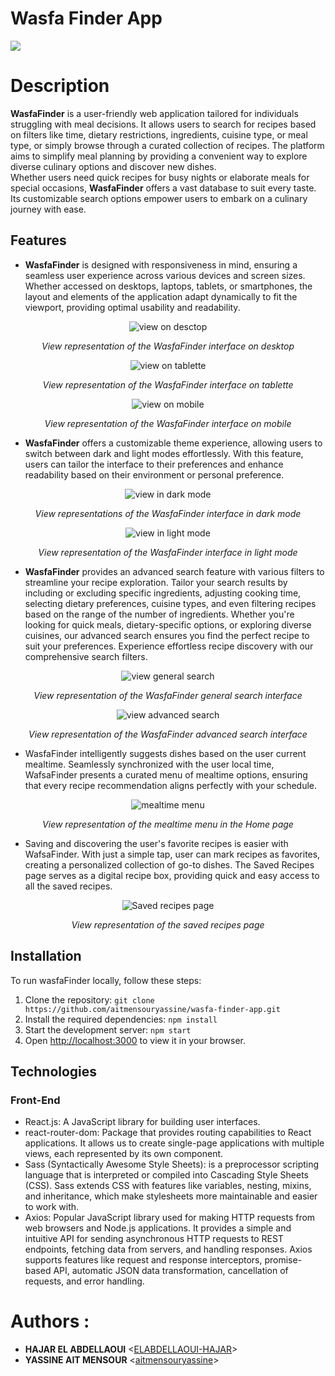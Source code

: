 # Wasfa Finder App

<img src="./src/images/logo-dark.svg">

<br/>

# Description

<b>WasfaFinder</b> is a user-friendly web application tailored for individuals struggling with meal decisions. It allows users to search for recipes based on filters like time, dietary restrictions, ingredients, cuisine type, or meal type, or simply browse through a curated collection of recipes. The platform aims to simplify meal planning by providing a convenient way to explore diverse culinary options and discover new dishes. <br/>
Whether users need quick recipes for busy nights or elaborate meals for special occasions, <b>WasfaFinder</b> offers a vast database to suit every taste. Its customizable search options empower users to embark on a culinary journey with ease.

## Features

* <b>WasfaFinder</b> is designed with responsiveness in mind, ensuring a seamless user experience across various devices and screen sizes. Whether accessed on desktops, laptops, tablets, or smartphones, the layout and elements of the application adapt dynamically to fit the viewport, providing optimal usability and readability.

<div align="center">
  <img src="screenshots/desktop.png" alt="view on desctop" />
  <p><em>View representation of the WasfaFinder interface on desktop</em></p>
</div>

<div align="center">
  <img src="screenshots/tablette.jpg" alt="view on tablette" />
  <p><em>View representation of the WasfaFinder interface on tablette</em></p>
</div>

<div align="center">
  <img src="screenshots/mobile.jpg" alt="view on mobile" />
  <p><em>View representation of the WasfaFinder interface on mobile</em></p>
</div>

* <b>WasfaFinder</b> offers a customizable theme experience, allowing users to switch between dark and light modes effortlessly. With this feature, users can tailor the interface to their preferences and enhance readability based on their environment or personal preference.

<div align="center">
  <img src="screenshots/dark.png" alt="view in dark mode" />
  <p><em>View representations of the WasfaFinder interface in dark mode</em></p>
</div>

<div align="center">
  <img src="screenshots/light.png" alt="view in light mode" />
  <p><em>View representation of the WasfaFinder interface in light mode</em></p>
</div>

 * <b>WasfaFinder</b> provides an advanced search feature with various filters to streamline your recipe exploration. Tailor your search results by including or excluding specific ingredients, adjusting cooking time, selecting dietary preferences, cuisine types, and even filtering recipes based on the range of the number of ingredients. Whether you're looking for quick meals, dietary-specific options, or exploring diverse cuisines, our advanced search ensures you find the perfect recipe to suit your preferences. Experience effortless recipe discovery with our comprehensive search filters.

<div align="center">
  <img src="screenshots/general_search.png" alt="view general search" />
  <p><em>View representation of the WasfaFinder general search interface</em></p>
</div>

<div align="center">
  <img src="screenshots/advanced_search.png" alt="view advanced search" />
  <p><em>View representation of the WasfaFinder advanced search interface</em></p>
</div>

* WasfaFinder intelligently suggests dishes based on the user current mealtime. Seamlessly synchronized with the user local time, WafsaFinder presents a curated menu of mealtime options, ensuring that every recipe recommendation aligns perfectly with your schedule. 

<div align="center">
  <img src="screenshots/mealtime_menu.png" alt="mealtime menu" />
  <p><em>View representation of the mealtime menu in the Home page</em></p>
</div>

* Saving and discovering the user's favorite recipes is easier with WafsaFinder. With just a simple tap, user can mark recipes as favorites, creating a personalized collection of go-to dishes. The Saved Recipes page serves as a digital recipe box, providing quick and easy access to all the saved recipes.


<div align="center">
  <img src="screenshots/saved_recipes.png" alt="Saved recipes page" />
  <p><em>View representation of the saved recipes page</em></p>
</div>


## Installation

To run wasfaFinder locally, follow these steps:

1. Clone the repository: `git clone https://github.com/aitmensouryassine/wasfa-finder-app.git`
2. Install the required dependencies: `npm install`
3. Start the development server: `npm start`
4. Open [http://localhost:3000](http://localhost:3000) to view it in your browser.

## Technologies

### Front-End
* React.js: A JavaScript library for building user interfaces.
* react-router-dom: Package that provides routing capabilities to React applications. It allows us to create single-page applications with multiple views, each represented by its own component.
* Sass (Syntactically Awesome Style Sheets): is a preprocessor scripting language that is interpreted or compiled into Cascading Style Sheets (CSS). Sass extends CSS with features like variables, nesting, mixins, and inheritance, which make stylesheets more maintainable and easier to work with.
* Axios: Popular JavaScript library used for making HTTP requests from web browsers and Node.js applications. It provides a simple and intuitive API for sending asynchronous HTTP requests to REST endpoints, fetching data from servers, and handling responses. Axios supports features like request and response interceptors, promise-based API, automatic JSON data transformation, cancellation of requests, and error handling.


# Authors :

- **HAJAR EL ABDELLAOUI** <[ELABDELLAOUI-HAJAR](https://github.com/ELABDELLAOUI-HAJAR)>
- **YASSINE AIT MENSOUR** <[aitmensouryassine](https://github.com/aitmensouryassine)>

